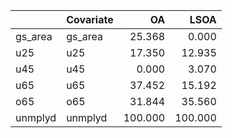 

|        |Covariate |      OA|    LSOA|
|:-------|:---------|-------:|-------:|
|gs_area |gs_area   |  25.368|   0.000|
|u25     |u25       |  17.350|  12.935|
|u45     |u45       |   0.000|   3.070|
|u65     |u65       |  37.452|  15.192|
|o65     |o65       |  31.844|  35.560|
|unmplyd |unmplyd   | 100.000| 100.000|
